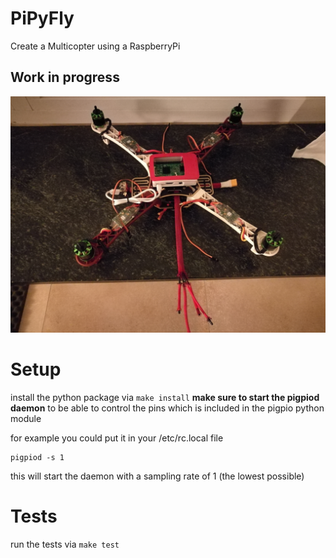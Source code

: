# PiPyFly
Create a Multicopter using a RaspberryPi

## Work in progress
![quadcopter top view](doc/pics/IMG_20170121_224149.jpg "Quadcopter top view")

# Setup
install the python package via ``` make install ```
__make sure to start the pigpiod daemon__ to be able to control the pins
which is included in the pigpio python module

for example you could put it in your /etc/rc.local file

    pigpiod -s 1

this will start the daemon with a sampling rate of 1 (the lowest possible)

# Tests
run the tests via ``` make test ```
